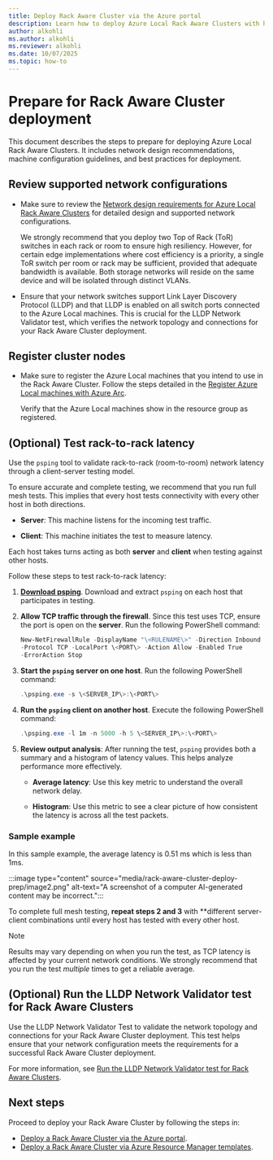 ```yaml
---
title: Deploy Rack Aware Cluster via the Azure portal
description: Learn how to deploy Azure Local Rack Aware Clusters with high resiliency using ToR switches and VLAN isolation for optimal network configurations.
author: alkohli
ms.author: alkohli
ms.reviewer: alkohli
ms.date: 10/07/2025
ms.topic: how-to
---
```



# Prepare for Rack Aware Cluster deployment

This document describes the steps to prepare for deploying Azure Local
Rack Aware Clusters. It includes network design recommendations, machine
configuration guidelines, and best practices for deployment.

## Review supported network configurations

- Make sure to review the [Network design requirements for Azure Local Rack Aware Clusters](../index.yml) for detailed design and supported network configurations.

    We strongly recommend that you deploy two Top of Rack (ToR) switches in each rack or room to ensure high resiliency. However, for certain edge implementations where cost efficiency is a priority, a single ToR switch per room or rack may be sufficient, provided that adequate bandwidth is available. Both storage networks will reside on the same device and will be isolated through distinct VLANs.

- Ensure that your network switches support Link Layer Discovery Protocol (LLDP) and that LLDP is enabled on all switch ports connected to the Azure Local machines. This is crucial for the LLDP Network Validator test, which verifies the network topology and connections for your Rack Aware Cluster deployment.

## Register cluster nodes

- Make sure to register the Azure Local machines that you intend to use in the Rack Aware Cluster. Follow the steps detailed in the [Register Azure Local machines with Azure Arc](./deployment-without-azure-arc-gateway.md).

    Verify that the Azure Local machines show in the resource group as registered.

## (Optional) Test rack-to-rack latency

Use the `psping` tool to validate rack-to-rack (room-to-room) network latency through a client-server testing model.

To ensure accurate and complete testing, we recommend that you run full mesh tests. This implies that every host tests connectivity with every other host in both directions.

- **Server**: This machine listens for the incoming test traffic.

- **Client**: This machine initiates the test to measure latency.

Each host takes turns acting as both **server** and **client** when testing against other hosts.

Follow these steps to test rack-to-rack latency:

1. **[Download psping](https://docs.microsoft.com/sysinternals/downloads/psping)**. Download and extract `psping` on each host that participates in testing.

1. **Allow TCP traffic through the firewall**. Since this test uses TCP, ensure the port is open on the **server**. Run the following PowerShell command:

    ```powershell  
    New-NetFirewallRule -DisplayName "\<RULENAME\>" -Direction Inbound
    -Protocol TCP -LocalPort \<PORT\> -Action Allow -Enabled True
    -ErrorAction Stop
    ```

1. **Start the `psping` server on one host**. Run the following PowerShell command:

    ```powershell
    .\psping.exe -s \<SERVER_IP\>:\<PORT\>
    ```

1. **Run the `psping` client on another host**. Execute the following PowerShell command:

    ```powershell
    .\psping.exe -l 1m -n 5000 -h 5 \<SERVER_IP\>:\<PORT\>
    ```

1. **Review output analysis**: After running the test, `psping` provides both a
summary and a histogram of latency values. This helps analyze
performance more effectively.

    - **Average latency**: Use this key metric to understand the overall network delay.

    - **Histogram**: Use this metric to see a clear picture of how consistent the latency is across all the test packets.

### Sample example

In this sample example, the average latency is 0.51 ms which is less than 1ms.

:::image type="content" source="media/rack-aware-cluster-deploy-prep/image2.png" alt-text="A screenshot of a computer AI-generated content may be incorrect.":::

To complete full mesh testing, **repeat steps 2 and 3** with **different server-client combinations until every host has tested with every other host.

> [!NOTE]
> Results may vary depending on when you run the test, as TCP latency is affected by your current network conditions. We strongly recommend that you run the test *multiple* times to get a reliable average.

## (Optional) Run the LLDP Network Validator test for Rack Aware Clusters

Use the LLDP Network Validator Test to validate the network topology and connections for your Rack Aware Cluster deployment. This test helps ensure that your network configuration meets the requirements for a successful Rack Aware Cluster deployment.

For more information, see [Run the LLDP Network Validator test for Rack Aware Clusters](../index.yml).

## Next steps

Proceed to deploy your Rack Aware Cluster by following the steps in:

- [Deploy a Rack Aware Cluster via the Azure portal](../index.yml).
- [Deploy a Rack Aware Cluster via Azure Resource Manager templates](../index.yml).